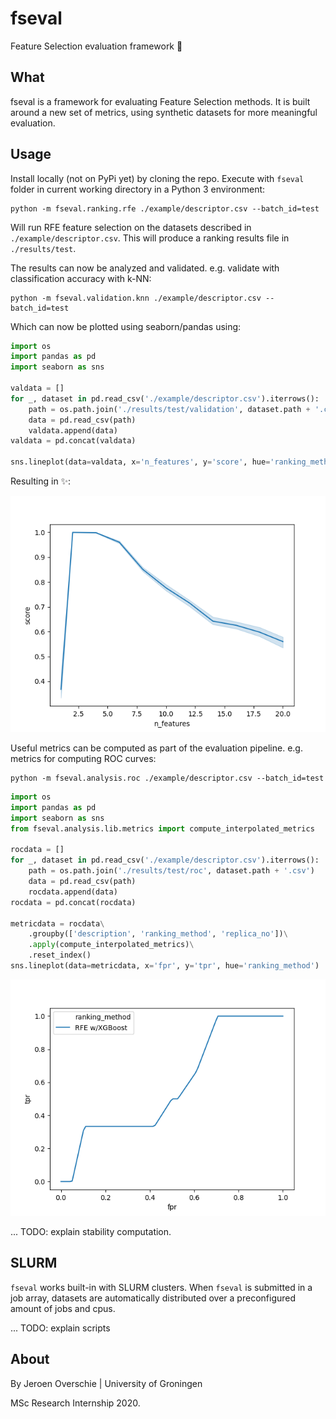 # fseval
Feature Selection evaluation framework 💎

## What
fseval is a framework for evaluating Feature Selection methods. It is built around a new set of metrics, using synthetic datasets for more meaningful evaluation.

## Usage
Install locally (not on PyPi yet) by cloning the repo. Execute with `fseval` folder in current working directory in a Python 3 environment:

```shell
python -m fseval.ranking.rfe ./example/descriptor.csv --batch_id=test
```

Will run RFE feature selection on the datasets described in `./example/descriptor.csv`. This will produce a ranking results file in `./results/test`.

The results can now be analyzed and validated. e.g. validate with classification accuracy with k-NN:

```shell
python -m fseval.validation.knn ./example/descriptor.csv --batch_id=test
```

Which can now be plotted using seaborn/pandas using:
```python
import os
import pandas as pd
import seaborn as sns

valdata = []
for _, dataset in pd.read_csv('./example/descriptor.csv').iterrows():
    path = os.path.join('./results/test/validation', dataset.path + '.csv')
    data = pd.read_csv(path)
    valdata.append(data)
valdata = pd.concat(valdata)

sns.lineplot(data=valdata, x='n_features', y='score', hue='ranking_method')
```

Resulting in ✨:

![acc plot example](./example/plot_accuracy.png)

Useful metrics can be computed as part of the evaluation pipeline. e.g. metrics for computing ROC curves:

```shell
python -m fseval.analysis.roc ./example/descriptor.csv --batch_id=test
```

```python
import os
import pandas as pd
import seaborn as sns
from fseval.analysis.lib.metrics import compute_interpolated_metrics

rocdata = []
for _, dataset in pd.read_csv('./example/descriptor.csv').iterrows():
    path = os.path.join('./results/test/roc', dataset.path + '.csv')
    data = pd.read_csv(path)
    rocdata.append(data)
rocdata = pd.concat(rocdata)

metricdata = rocdata\
    .groupby(['description', 'ranking_method', 'replica_no'])\
    .apply(compute_interpolated_metrics)\
    .reset_index()
sns.lineplot(data=metricdata, x='fpr', y='tpr', hue='ranking_method')
```

![roc plot example](./example/plot_roc.png)

... TODO: explain stability computation.

## SLURM
`fseval` works built-in with SLURM clusters. When `fseval` is submitted in a job array, datasets are automatically distributed over a preconfigured amount of jobs and cpus.

... TODO: explain scripts

## About
By Jeroen Overschie | University of Groningen

MSc Research Internship 2020.